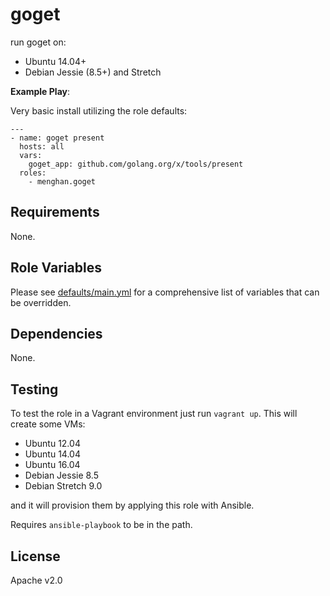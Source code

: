 goget
=====

run goget on:

* Ubuntu 14.04+
* Debian Jessie (8.5+) and Stretch


**Example Play**:

Very basic install utilizing the role defaults:

```
---
- name: goget present
  hosts: all
  vars:
    goget_app: github.com/golang.org/x/tools/present
  roles:
    - menghan.goget
```


Requirements
------------

None.

Role Variables
--------------

Please see [defaults/main.yml](https://github.com/menghan/ansible-goget/blob/master/defaults/main.yml) for a comprehensive list of variables that can be overridden.

Dependencies
------------

None.

Testing
-------

To test the role in a Vagrant environment just run `vagrant up`.  This will
create some VMs:

* Ubuntu 12.04
* Ubuntu 14.04
* Ubuntu 16.04
* Debian Jessie 8.5
* Debian Stretch 9.0

and it will provision them by applying this role with Ansible.

Requires `ansible-playbook` to be in the path.

License
-------

Apache v2.0
